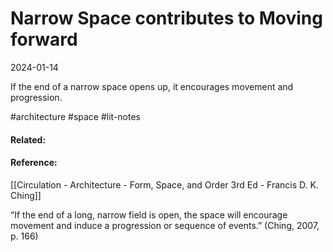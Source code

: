 # Narrow Space contributes to Moving forward
2024-01-14

If the end of a narrow space opens up, it encourages movement and progression.

#architecture #space #lit-notes 
#### Related:


#### Reference:
[[Circulation - Architecture - Form, Space, and Order 3rd Ed - Francis D. K. Ching]]

“If the end of a long, narrow field is open, the space will encourage movement and induce a progression or sequence of events.” (Ching, 2007, p. 166)
